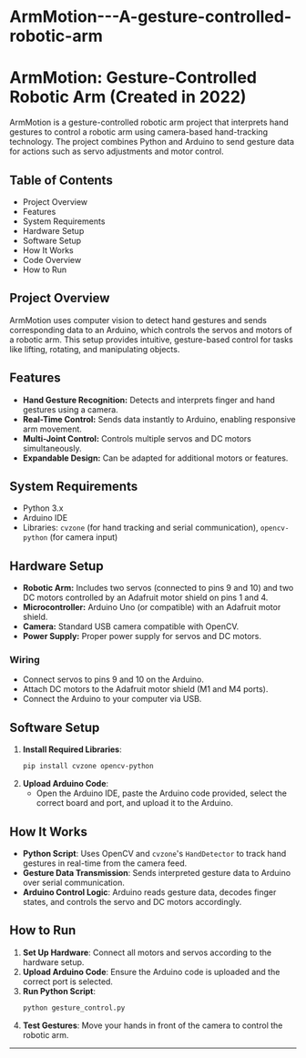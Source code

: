 # ArmMotion---A-gesture-controlled-robotic-arm
# ArmMotion: Gesture-Controlled Robotic Arm (Created in 2022)

ArmMotion is a gesture-controlled robotic arm project that interprets hand gestures to control a robotic arm using camera-based hand-tracking technology. The project combines Python and Arduino to send gesture data for actions such as servo adjustments and motor control.

## Table of Contents
- Project Overview
- Features
- System Requirements
- Hardware Setup
- Software Setup
- How It Works
- Code Overview
- How to Run

## Project Overview
ArmMotion uses computer vision to detect hand gestures and sends corresponding data to an Arduino, which controls the servos and motors of a robotic arm. This setup provides intuitive, gesture-based control for tasks like lifting, rotating, and manipulating objects.

## Features
- **Hand Gesture Recognition:** Detects and interprets finger and hand gestures using a camera.
- **Real-Time Control:** Sends data instantly to Arduino, enabling responsive arm movement.
- **Multi-Joint Control:** Controls multiple servos and DC motors simultaneously.
- **Expandable Design:** Can be adapted for additional motors or features.

## System Requirements
- Python 3.x
- Arduino IDE
- Libraries: `cvzone` (for hand tracking and serial communication), `opencv-python` (for camera input)

## Hardware Setup
- **Robotic Arm:** Includes two servos (connected to pins 9 and 10) and two DC motors controlled by an Adafruit motor shield on pins 1 and 4.
- **Microcontroller:** Arduino Uno (or compatible) with an Adafruit motor shield.
- **Camera:** Standard USB camera compatible with OpenCV.
- **Power Supply:** Proper power supply for servos and DC motors.

### Wiring
- Connect servos to pins 9 and 10 on the Arduino.
- Attach DC motors to the Adafruit motor shield (M1 and M4 ports).
- Connect the Arduino to your computer via USB.

## Software Setup
1. **Install Required Libraries**:
   ```bash
   pip install cvzone opencv-python

2. **Upload Arduino Code**:
   - Open the Arduino IDE, paste the Arduino code provided, select the correct board and port, and upload it to the Arduino.

## How It Works
- **Python Script**: Uses OpenCV and `cvzone`'s `HandDetector` to track hand gestures in real-time from the camera feed.
- **Gesture Data Transmission**: Sends interpreted gesture data to Arduino over serial communication.
- **Arduino Control Logic**: Arduino reads gesture data, decodes finger states, and controls the servo and DC motors accordingly.

## How to Run
1. **Set Up Hardware**: Connect all motors and servos according to the hardware setup.
2. **Upload Arduino Code**: Ensure the Arduino code is uploaded and the correct port is selected.
3. **Run Python Script**:
   ```bash
   python gesture_control.py
   ```
4. **Test Gestures**: Move your hands in front of the camera to control the robotic arm.

--- 
```
